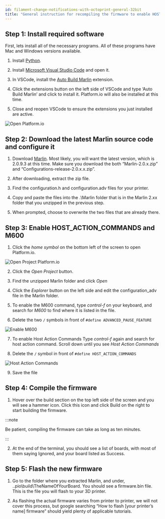 ```yaml
---
id: filament-change-notifications-with-octoprint-general-32bit
title: "General instruction for recompiling the firmware to enable HOST_ACTION_COMMANDS for printers with a 32-bit mainboard"
---
```


## Step 1: Install required software

First,  lets install all of the necessary programs. All of these programs have Mac and Windows versions available.

1. Install [Python](https://www.python.org/downloads/release/python-382/).

1. Install [Microsoft Visual Studio Code](https://code.visualstudio.com/download) and open it.

1.  In VSCode, install the [Auto Build Marlin](https://marketplace.visualstudio.com/items?itemName=MarlinFirmware.auto-build) extension.

1.  Click the extensions button on the left side of VSCode and type ‘Auto Build Marlin’ and click to install it. Platform.io will also be installed at this time.

1. Close and reopen VSCode to ensure the extensions you just installed are active.

![Open Platform.io](/img/user_guides/filament-change/home-button-vscode.PNG)


## Step 2: Download the latest Marlin source code and configure it

1. Download [Marlin](https://marlinfw.org/meta/download/). Most likely, you will want the latest version, which is 2.0.9.3 at this time. Make sure you download the both “Marlin-2.0.x.zip” and “Configurations-release-2.0.x.x.zip”.

1. After downloading, extract the zip file.

1. Find the configuration.h and configuration.adv files for your printer.

1. Copy and paste the files into the .\Marlin folder that is in the Marlin 2.xx folder that you unzipped in the previous step.

1. When prompted, choose to overwrite the two files that are already there.


## Step 3: Enable HOST_ACTION_COMMANDS and M600

1.  Click the *home symbol* on the bottom left of the screen to open Platform.io.

![Open Project Platform.io](/img/user_guides/filament-change/open-project-platform-io.PNG)

2. Click the *Open Project* button.

3. Find the unzipped Marlin folder and click *Open*

4. Click the *Explorer* button on the left side and edit the configuration_adv file in the Marlin folder.

5. To enable the M600 command, type *control-f* on your keyboard, and search for *M600* to find where it is listed in the file.
 
6. Delete the two `/` symbols in front of `#define ADVANCED_PAUSE_FEATURE`

![Enable M600](/img/user_guides/filament-change/advanced-pause-m600.png)

7. To enable Host Action Commands Type *control-f* again and search for host action command. Scroll down until you see *Host Action Commands*

8. Delete the `/` symbol in front of `#define HOST_ACTION_COMMANDS`

![Host Action Commands](/img/user_guides/filament-change/host-action-commands.png)

9. Save the file


## Step 4: Compile the firmware

1.  Hover over the build section on the top left side of the screen and you will see a hammer icon. Click this icon and click Build on the right to start building the firmware.

:::note

Be patient, compiling the firmware can take as long as ten minutes.

:::

2.  At the end of the terminal, you should see a list of boards, with most of them saying Ignored, and your board listed as Success.

## Step 5: Flash the new firmware

1.  Go to the folder where you extracted Marlin, and under, .\.pio\build\TheNameOfYourBoard. You should see a firmware.bin file. This is the file you will flash to your 3D printer.

1.  As flashing the actual firmware varies from printer to printer, we will not cover this process, but google searching “How to flash [your printer’s name] firmware” should yield plenty of applicable tutorials.
